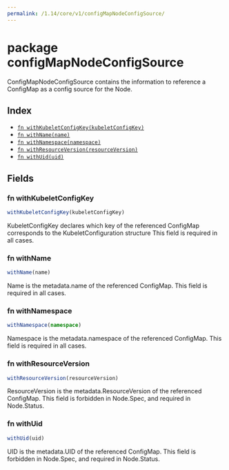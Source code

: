 ```yaml
---
permalink: /1.14/core/v1/configMapNodeConfigSource/
---
```


# package configMapNodeConfigSource

ConfigMapNodeConfigSource contains the information to reference a ConfigMap as a config source for the Node.

## Index

* [`fn withKubeletConfigKey(kubeletConfigKey)`](#fn-withkubeletconfigkey)
* [`fn withName(name)`](#fn-withname)
* [`fn withNamespace(namespace)`](#fn-withnamespace)
* [`fn withResourceVersion(resourceVersion)`](#fn-withresourceversion)
* [`fn withUid(uid)`](#fn-withuid)

## Fields

### fn withKubeletConfigKey

```ts
withKubeletConfigKey(kubeletConfigKey)
```

KubeletConfigKey declares which key of the referenced ConfigMap corresponds to the KubeletConfiguration structure This field is required in all cases.

### fn withName

```ts
withName(name)
```

Name is the metadata.name of the referenced ConfigMap. This field is required in all cases.

### fn withNamespace

```ts
withNamespace(namespace)
```

Namespace is the metadata.namespace of the referenced ConfigMap. This field is required in all cases.

### fn withResourceVersion

```ts
withResourceVersion(resourceVersion)
```

ResourceVersion is the metadata.ResourceVersion of the referenced ConfigMap. This field is forbidden in Node.Spec, and required in Node.Status.

### fn withUid

```ts
withUid(uid)
```

UID is the metadata.UID of the referenced ConfigMap. This field is forbidden in Node.Spec, and required in Node.Status.